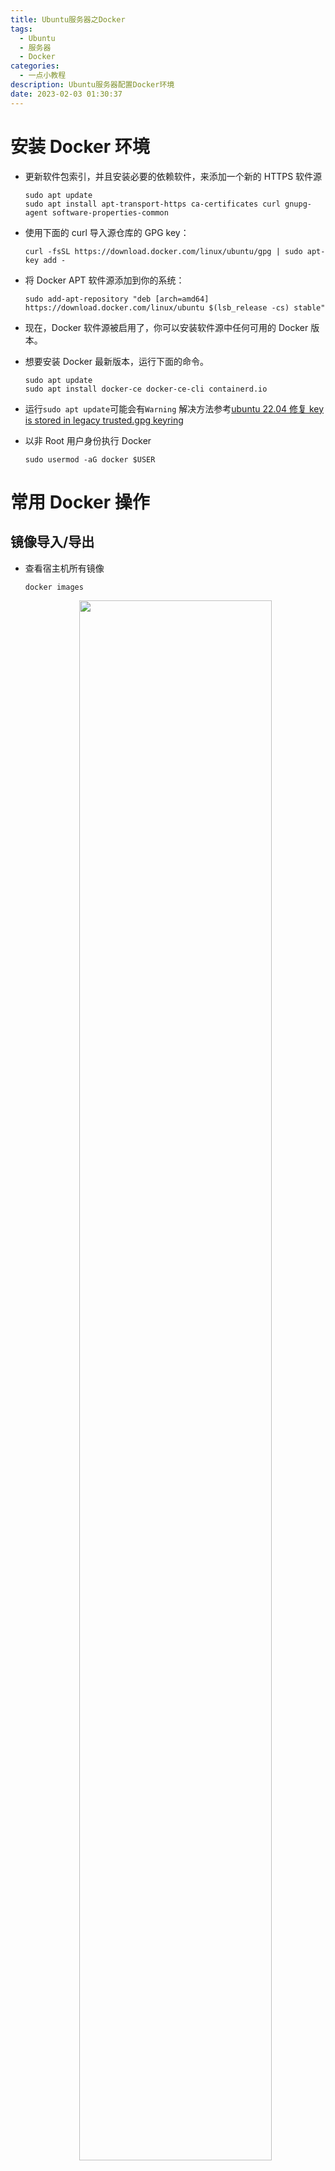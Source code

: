 ```yaml
---
title: Ubuntu服务器之Docker
tags:
  - Ubuntu
  - 服务器
  - Docker
categories:
  - 一点小教程
description: Ubuntu服务器配置Docker环境
date: 2023-02-03 01:30:37
---
```


# 安装 Docker 环境

- 更新软件包索引，并且安装必要的依赖软件，来添加一个新的 HTTPS 软件源
  ```
  sudo apt update
  sudo apt install apt-transport-https ca-certificates curl gnupg-agent software-properties-common
  ```
- 使用下面的 curl 导入源仓库的 GPG key：
  ```
  curl -fsSL https://download.docker.com/linux/ubuntu/gpg | sudo apt-key add -
  ```
- 将 Docker APT 软件源添加到你的系统：
  ```
  sudo add-apt-repository "deb [arch=amd64] https://download.docker.com/linux/ubuntu $(lsb_release -cs) stable"
  ```
- 现在，Docker 软件源被启用了，你可以安装软件源中任何可用的 Docker 版本。

- 想要安装 Docker 最新版本，运行下面的命令。
  ```
  sudo apt update
  sudo apt install docker-ce docker-ce-cli containerd.io
  ```
- 运行`sudo apt update`可能会有`Warning`
  解决方法参考[ubuntu 22.04 修复 key is stored in legacy trusted.gpg keyring](https://blog.csdn.net/jiang_huixin/article/details/127186567)
- 以非 Root 用户身份执行 Docker
  ```
  sudo usermod -aG docker $USER
  ```

# 常用 Docker 操作

## 镜像导入/导出

- 查看宿主机所有镜像

  ```
  docker images
  ```

  <div align=center><img src="../images/posts/2023-02-03-12-41-29.png" width = 80%/></div>

- 使用`save`命令，通过镜像 id 导出镜像到宿主机当前文件夹下

  ```
  docker save -o qinglong.tar whyour/qinglong:latest
  ```

  <div align=center><img src="../images/posts/2023-02-03-12-45-36.png" width = 80%/></div>

- 执行以下命令进行镜像导入
  ```
  docker load < qinglong.tar
  ```

## 更改镜像储存位置

- 默认情况下 Docker 容器的存放位置在`/var/lib/docker`目录下面
- 可以通过下面命令查看具体位置
  ```
  sudo docker info | grep "Docker Root Dir"
  ```
- 解决默认存储容量不足的情况，最直接且最有效的方法就是挂载新的分区到该目录。但是在原有系统空间不变的情况下，所以采用软链接的方式，修改镜像和容器的存放路径达到同样的目的。

  ```
  # 停掉Docker服务
  $ systemctl restart docker

  # 停掉Docker服务
  $ service docker stop
  ```

- 然后移动整个`/var/lib/docker`目录到空间不较大的目的路径。这时候启动 `Docker` 时发现存储目录依旧是 `/var/lib/docker` 目录，但是实际上是存储在数据盘 `/data/docker` 上了

  ```
  # 移动原有的内容
  $ mv /var/lib/docker /data/docker

  # 进行链接
  $ ln -sf /data/docker /var/lib/docker
  ```

# Docker 应用

## 青龙面板(自动化助手)

1. 在 dockers 官方镜像列表中拉取最新版的青龙镜像

```
docker pull whyour/qinglong:latest
```

2. 创建青龙面板容器，容器名 qinglong 文件夹名 ql 端口 5700

```
# 复制下列命令在ssh执行(先安装docker)
# 注:$PWD请修改为实际你想安装的路径
不想修改的，直接复制
docker run -dit \
  -v $PWD/ql/config:/ql/config \
  -v $PWD/ql/log:/ql/log \
  -v $PWD/ql/db:/ql/db \
  -v $PWD/ql/repo:/ql/repo \
  -v $PWD/ql/raw:/ql/raw \
  -v $PWD/ql/scripts:/ql/scripts \
  -v $PWD/ql/jbot:/ql/jbot \
  -p 5700:5700 \
  --name qinglong \
  --hostname qinglong \
  --restart unless-stopped \
  whyour/qinglong:latest
```

3. 访问 http://服务器 IP:5700 进行面板配置

4. 如果没有进入配置向导，请在 SSH 终端下执行如下命令查看账号及密码

```
docker exec -it qinglong cat /ql/config/auth.json
```

### 青龙面板基础命令

```shell
#重启青龙容器
docker restart 你的容器名

#更新青龙
docker exec -it qinglong ql update

#更新青龙并编译
docker exec -it qinglong ql restart

#拉取自定义仓库
docker exec -it qinglong ql repo https://ghproxy.com/https://github.com/whyour/hundun.git "quanx" "tokens|caiyun|didi|donate|fold|Env"

#拉取单个脚本
docker exec -it qinglong ql raw https://ghproxy.com/https://raw.githubusercontent.com/moposmall/Script/main/Me/jx_cfd.js

#删除7天前的所有日志
docker exec -it qinglong ql rmlog 7

#启动bot
docker exec -it qinglong ql bot

#导出互助码
docker exec -it qinglong ql code

#通知测试
docker exec -it qinglong notify test test

#立即执行脚本
docker exec -it qinglong task test.js now

#并行执行脚本
docker exec -it qinglong task test.js conc
```

### 部署 BiliBiliTool (B 站自动任务工具)

- [BiliBiliTool 项目地址](https://github.com/RayWangQvQ/BiliBiliToolPro)

1. 安装 dotnet 环境
   编辑青龙的 extra.sh 文件，添加如下指令：

```bash
# 安装 dotnet 环境
curl -sSL https://ghproxy.com/https://raw.githubusercontent.com/RayWangQvQ/BiliBiliToolPro/main/qinglong/ray-dotnet-install.sh | bash /dev/stdin --no-official
```

<div align=center><img src="../images/posts/2023-02-03-15-40-53.png" width = 80%/></div>

2. 重启青龙容器，或在宿主机中执行`docker exec -it qinglong bash /ql/data/config/extra.sh`，其中`qinglong`是你的容器名

3. 登录青龙面板并修改配置
青龙面板，`配置文件`页。
修改 `RepoFileExtensions="js py"` 为 `RepoFileExtensions="js py sh"`
保存配置。
<div align=center><img src="../images/posts/2023-02-03-15-49-09.png" width = 80%/></div>

4. 在青龙面板中添加拉库定时任务
   订阅管理(没提到的不要动)

```
名称：Bilibili
类型：公开仓库
链接：https://github.com/RayWangQvQ/BiliBiliToolPro.git
定时类型：crontab
定时规则：2 2 28 * *
白名单：bili_task_.+\.sh
文件后缀：sh
```

保存后，点击运行按钮，运行拉库。

5. 在青龙定时任务中，点击运行`bili扫码登录`任务，查看运行日志，扫描日志中的二维码进行登录。
登录成功后，会将 cookie 保存到青龙的环境变量中
<div align=center><img src="../images/posts/2023-02-03-15-53-06.png" width = 80%/></div>

6. 拉库时，如果服务器在国内，访问 GitHub 速度慢，可以在仓库地址前加上 `https://ghproxy.com/` 进行加速, 如：`ql repo https://ghproxy.com/https://github.com/RayWangQvQ/BiliBiliToolPro.git "bili_task_"`

7. 在`环境变量`中自定义配置

- 是否跳过执行任务
  用于特殊情况下，通过配置灵活的开启和关闭整个应用.
  | TITLE | CONTENT |
  | ---------- | -------------- |
  | 值域 | [true,false] |
  | 默认值 | false |
  | 环境变量 | `Ray_Security__IsSkipDailyTask` |
- 请求 B 站接口时头部传递的 User-Agent
  | TITLE | CONTENT |
  | ---------- | -------------- |
  | 值域 | 字符串，可以 F12 从自己的浏览器获取 |
  | 默认值 | Mozilla/5.0 (Macintosh; Intel Mac OS X 10_15_3) AppleWebKit/537.36 (KHTML, like Gecko) Chrome/87.0.4280.66 Safari/537.36 Edg/87.0.664.41 |
  | 环境变量 | `Ray_Security__UserAgent` |
- 是否开启观看视频任务
  | TITLE | CONTENT |
  | ---------- | -------------- |
  | 值域 | [true,false] |
  | 默认值 | true |
  | 环境变量 | `Ray_DailyTaskConfig__IsWatchVideo` |
- 是否开启分享视频任务
  | TITLE | CONTENT |
  | ---------- | -------------- |
  | 值域 | [true,false] |
  | 默认值 | true |
  | 环境变量 | `Ray_DailyTaskConfig__IsShareVideo` |
- 每日投币数量
  | TITLE | CONTENT |
  | ---------- | -------------- |
  | 值域 | [0,5]，为安全考虑，程序内部还会做验证，最大不能超过 5 |
  | 默认值 | 5 |
  | 环境变量 | `Ray_DailyTaskConfig__NumberOfCoins` |
- 投币时是否同时点赞
  | TITLE | CONTENT |
  | ---------- | -------------- |
  | 值域 | [true,false] |
  | 默认值 | false |
  | 环境变量 | `Ray_DailyTaskConfig__SelectLike` |
- 每月几号自动充电
  使用大会员免费赠送的 B 币券自动充电，如不使用，每个月结束会自动失效。没有 B 币券或 B 币券余额不足 2，不会进行充电。
  | TITLE | CONTENT |
  | ---------- | -------------- |
  | 值域 | [-1,31]，-1 表示不指定，默认月底最后一天；0 表示不充电 |
  | 默认值 | -1 |
  | 环境变量 | `Ray_DailyTaskConfig__DayOfAutoCharge` |
- 每月几号自动领取会员权益
  | TITLE | CONTENT |
  | ---------- | -------------- |
  | 值域 | [-1,31]，-1 表示不指定，默认每月 1 号；0 表示不领取 |
  | 默认值 | 1 |
  | 环境变量 | `Ray_DailyTaskConfig__DayOfReceiveVipPrivilege` |
- 每月几号进行直播中心银瓜子兑换硬币
  | TITLE | CONTENT |
  | ---------- | -------------- |
  | 值域 | [-1,31]，-1 表示不指定，默认每月最后一天；-2 表示每天；0 表示不进行兑换 |
  | 默认值 | -1 |
  | 环境变量 | `Ray_DailyTaskConfig__DayOfExchangeSilver2Coin` |
- Lv6 后开启硬币白嫖模式
  | TITLE | CONTENT |
  | ---------- | -------------- |
  | 值域 | [true,false]，true 表示开启，Lv6 的账号不会投币 |
  | 默认值 | false |
  | 环境变量 | `Ray_DailyTaskConfig__SaveCoinsWhenLv6` |
- 推送通知到[PushPlus](http://www.pushplus.plus/)
  | TITLE | CONTENT |
  | ---------- | -------------- |
  | 值域 | 一串字符串 |
  | 默认值 | 空 |
  | 环境变量 | `Ray_Serilog__WriteTo__9__Args__token` |

## qbittorrent (磁链下载)

1. 拉取镜像(4.4.3 以上版本可能有 bug)

```
docker pull linuxserver/qbittorrent:4.4.3
```

2. 创建对应目录并编写 Docker-Compose 文件

```
cd ~/Docker
mkdir qBittorrent #创建qbitorrent数据文件夹
cd qBittorrent
mkdir config downloads #创建配置文件目录与下载目录
vim docker-compose.yml #创建并编辑文件
```

3. vim 复制如下内容并按需修改

```
version: "2"
services:
  qbittorrent:
    image: linuxserver/qbittorrent:4.4.3
    container_name: qbittorrent
    environment:
      - PUID=1000
      - PGID=1000
      - TZ=Asia/Shanghai # 你的时区
      - UMASK_SET=022
      - WEBUI_PORT=8081 # 将此处修改成你欲使用的 WEB 管理平台端口
    volumes:
      - /home/mtchaoyi/Docker/qBittorrent/config:/config # 绝对路径请修改为自己的config文件夹
      - /home/mtchaoyi/sda1/qBittorrent:/downloads # 绝对路径请修改为自己的downloads文件夹
    ports:
      # 要使用的映射下载端口与内部下载端口，可保持默认，安装完成后在管理页面仍然可以改成其他端口。
      - 6881:6881
      - 6881:6881/udp
      # 此处WEB UI 目标端口与内部端口务必保证相同，见问题1
      - 8081:8081
    restart: unless-stopped
```

4. 执行 docker-compose

```
docker-compose up -d
```

5. 执行后，如果得法，访问`ip:web-ui-port`即可进入管理页面。默认用户名密码`admin` `adminadmin`

## bitwarden (密码管理器)

1. 拉取镜像(使用大佬改的 vaultwarden)

```
docker pull vaultwarden/server
```

2. 创建对应目录

```
cd ~/Docker
mkdir vaultwarden #创建vaultwarden数据文件夹
```

3. 按需修改执行

```
docker run -d \
--name=bitwarden_rs \
-e WEBSOCKET_ENABLED=true \
-e LOG_FILE=/data/bitwarden.log \
-p 3011:80 -p 3012:3012 \
-v ~/Docker/vaultwarden/:/data/ \
--restart=always \
vaultwarden/server:latest
```

> 注：
> --name=你想要在 docker 里面显示的名字(可选，方便后续管理)
> 80 和 3012 的设置端口不能冲突
> --restart=always 自动重启

## YesPlayMusic (高颜值的第三方网易云播放器)

> 项目地址 [qier222/YesPlayMusic](https://github.com/qier222/YesPlayMusic)

1. 克隆代码仓库

```
git clone https://github.com/qier222/YesPlayMusic.git
```

2. 进入目录

```
cd YesPlayMusic
```

3. 构建 Docker 镜像 (构建时间看服务器性能)

```
docker build -t yesplaymusic .
```

4. 启动 Docker 容器

```
docker run -d --name YesPlayMusic -p 3000:80 yesplaymusic
```

> 注：
> 构建过久或失败 可使用他人构建好的镜像

```
# 拉取镜像
docker pull fogforest/yesplaymusic

# 启动Docker容器
docker run -d --name yesplaymusic -p 3000:80 fogforest/yesplaymusic
```

## reader (阅读网页版)

> 项目地址 [hectorqin/reader](https://github.com/hectorqin/reader)

1. 下载项目里的 docker-compose.yaml

```
wget https://ghproxy.com/https://raw.githubusercontent.com/hectorqin/reader/master/docker-compose.yaml
```

2. 根据 docker-compose.yaml 里面的注释编辑所需配置

```
vim docker-compose.yaml
```

3. 启动 docker-compose

```
docker-compose up -d
```

- 书源地址 [https://legado.pages.dev](https://legado.pages.dev)
